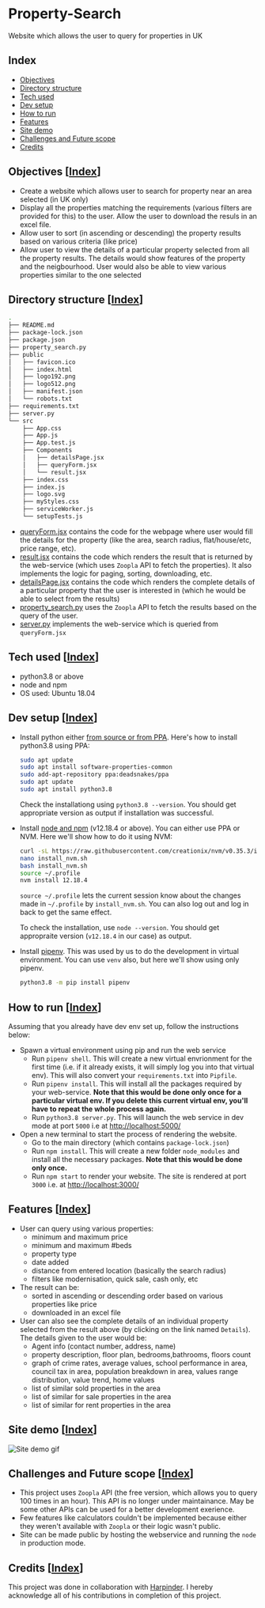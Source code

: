 # Property-Search
Website which allows the user to query for properties in UK

## Index
- [Objectives](#objectives-index)
- [Directory structure](#directory-structure-index)
- [Tech used](#tech-used-index)
- [Dev setup](#dev-setup-index)
- [How to run](#how-to-run-index)
- [Features](#features-index)
- [Site demo](#site-demo-index)
- [Challenges and Future scope](#challenges-and-future-scope-index)
- [Credits](#credits-index)

## Objectives [[Index](#index)]
- Create a website which allows user to search for property near an area selected (in UK only)
- Display all the properties matching the requirements (various filters are provided for this) to the user. Allow the user to download the resuls in an excel file. 
- Allow user to sort (in ascending or descending) the property results based on various criteria (like price)
- Allow user to view the details of a particular property selected from all the property results. The details would show features of the property and the neigbourhood. User would also be able to view various properties similar to the one selected

## Directory structure [[Index](#index)]
```bash
.
├── README.md
├── package-lock.json
├── package.json
├── property_search.py
├── public
│   ├── favicon.ico
│   ├── index.html
│   ├── logo192.png
│   ├── logo512.png
│   ├── manifest.json
│   └── robots.txt
├── requirements.txt
├── server.py
└── src
    ├── App.css
    ├── App.js
    ├── App.test.js
    ├── Components
    │   ├── detailsPage.jsx
    │   ├── queryForm.jsx
    │   └── result.jsx
    ├── index.css
    ├── index.js
    ├── logo.svg
    ├── myStyles.css
    ├── serviceWorker.js
    └── setupTests.js
```
- [queryForm.jsx](/src/Components/queryForm.jsx) contains the code for the webpage where user would fill the details for the property (like the area, search radius, flat/house/etc, price range, etc).
- [result.jsx](/src/Components/result.jsx) contains the code which renders the result that is returned by the web-service (which uses `Zoopla` API to fetch the properties). It also implements the logic for paging, sorting, downloading, etc.
- [detailsPage.jsx](/src/Components/detailsPage.jsx) contains the code which renders the complete details of a particular property that the user is interested in (which he would be able to select from the results)
- [property_search.py](/property_search.py) uses the `Zoopla` API to fetch the results based on the query of the user. 
- [server.py](/server.py) implements the web-service which is queried from `queryForm.jsx`

## Tech used [[Index](#index)]
- python3.8 or above
- node and npm
- OS used: Ubuntu 18.04

## Dev setup [[Index](#index)]
- Install python either [from source or from PPA](https://tech.serhatteker.com/post/2019-12/how-to-install-python38-on-ubuntu/). Here's how to install python3.8 using PPA:
  ```bash
  sudo apt update
  sudo apt install software-properties-common
  sudo add-apt-repository ppa:deadsnakes/ppa
  sudo apt update
  sudo apt install python3.8
  ```
  Check the installationg using `python3.8 --version`. You should get appropriate version as output if installation was successful.
  
- Install [node and npm](https://www.digitalocean.com/community/tutorials/how-to-install-node-js-on-ubuntu-18-04) (v12.18.4 or above). You can either use PPA or NVM. Here we'll show how to do it using NVM:
  ```bash
  curl -sL https://raw.githubusercontent.com/creationix/nvm/v0.35.3/install.sh -o install_nvm.sh
  nano install_nvm.sh
  bash install_nvm.sh
  source ~/.profile
  nvm install 12.18.4
  ```
  `source ~/.profile` lets the current session know about the changes made in `~/.profile` by `install_nvm.sh`. You can also log out and log in back to get the same effect.
  
  To check the installation, use `node --version`. You should get appropraite version (`v12.18.4` in our case) as output.

- Install [pipenv](https://pipenv.pypa.io/en/latest/basics/#environment-management-with-pipenv). This was used by us to do the development in virtual environment. You can use `venv` also, but here we'll show using only pipenv.
  ```bash
  python3.8 -m pip install pipenv
  ```

## How to run [[Index](#index)]
Assuming that you already have dev env set up, follow the instructions below:
- Spawn a virtual environment using pip and run the web service
  - Run `pipenv shell`. This will create a new virtual envrionment for the first time (i.e. if it already exists, it will simply log you into that virtual env). This will also convert your `requirements.txt` into `Pipfile`.
  - Run `pipenv install`. This will install all the packages required by your web-service. **Note that this would be done only once for a particular virtual env. If you delete this current virtual env, you'll have to repeat the whole process again.**
  - Run `python3.8 server.py`. This will launch the web service in dev mode at port `5000` i.e at [http://localhost:5000/](http://localhost:5000/)
- Open a new terminal to start the process of rendering the website.
  - Go to the main directory (which contains `package-lock.json`)
  - Run `npm install`. This will create a new folder `node_modules` and install all the necessary packages. **Note that this would be done only once.**
  - Run `npm start` to render your website. The site is rendered at port `3000` i.e. at [http://localhost:3000/](http://localhost:3000/)

## Features [[Index](#index)]
- User can query using various properties:
  - minimum and maximum price
  - minimum and maximum #beds
  - property type
  - date added
  - distance from entered location (basically the search radius)
  - filters like modernisation, quick sale, cash only, etc
- The result can be:
  - sorted in ascending or descending order based on various properties like price
  - downloaded in an excel file
- User can also see the complete details of an individual property selected from the result above (by clicking on the link named `Details`). The details given to the user would be:
  - Agent info (contact number, address, name)
  - property description, floor plan, bedrooms,bathrooms, floors count
  - graph of crime rates, average values, school performance in area, council tax in area, population breakdown in area, values range distribution, value trend, home values
  - list of similar sold properties in the area
  - list of similar for sale properties in the area
  - list of similar for rent properties in the area
  
## Site demo [[Index](#index)]
  ![Site demo gif](Demo.gif)
  
## Challenges and Future scope [[Index](#index)]
- This project uses `Zoopla` API (the free version, which allows you to query 100 times in an hour). This API is no longer under maintainance. May be some other APIs can be used for a better development exerience.
- Few features like calculators couldn't be implemented because either they weren't available with `Zoopla` or their logic wasn't public.
- Site can be made public by hosting the webservice and running the `node` in production mode.

## Credits [[Index](#index)]
This project was done in collaboration with [Harpinder](https://github.com/SinghCoder). I hereby acknowledge all of his contributions in completion of this project.
